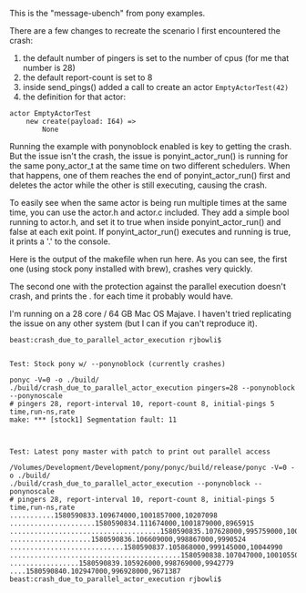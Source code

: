 This is the "message-ubench" from pony examples.

There are a few changes to recreate the scenario I first encountered the crash:

1. the default number of pingers is set to the number of cpus (for me that number is 28)
2. the default report-count is set to 8
3. inside send_pings() added a call to create an actor ```EmptyActorTest(42)```
4. the definition for that actor:

```
actor EmptyActorTest		
	new create(payload: I64) =>
		None
```

Running the example with ponynoblock enabled is key to getting the crash.  But the issue isn't the crash, the issue is ponyint\_actor\_run() is running for the same pony_actor_t at the same time on two different schedulers.  When that happens, one of them reaches the end of ponyint\_actor\_run() first and deletes the actor while the other is still executing, causing the crash.

To easily see when the same actor is being run multiple times at the same time, you can use the actor.h and actor.c included.  They add a simple bool running to actor.h, and set it to true when inside ponyint\_actor\_run() and false at each exit point.  If ponyint\_actor\_run() executes and running is true, it prints a '.' to the console.

Here is the output of the makefile when run here.  As you can see, the first one (using stock pony installed with brew), crashes very quickly.

The second one with the protection against the parallel execution doesn't crash, and prints the . for each time it probably would have.

I'm running on a 28 core / 64 GB Mac OS Majave. I haven't tried replicating the issue on any other system (but I can if you can't reproduce it).


````
beast:crash_due_to_parallel_actor_execution rjbowli$ 


Test: Stock pony w/ --ponynoblock (currently crashes)

ponyc -V=0 -o ./build/
./build/crash_due_to_parallel_actor_execution pingers=28 --ponynoblock --ponynoscale
# pingers 28, report-interval 10, report-count 8, initial-pings 5
time,run-ns,rate
make: *** [stock1] Segmentation fault: 11



Test: Latest pony master with patch to print out parallel access

/Volumes/Development/Development/pony/ponyc/build/release/ponyc -V=0 -o ./build/
./build/crash_due_to_parallel_actor_execution --ponynoblock --ponynoscale
# pingers 28, report-interval 10, report-count 8, initial-pings 5
time,run-ns,rate
...........1580590833.109674000,1001857000,10207098
.....................1580590834.111674000,1001879000,8965915
.....................................1580590835.107628000,995759000,10027110
....................1580590836.106609000,998867000,9990524
............................1580590837.105868000,999145000,10044990
..........................................1580590838.107047000,1001055000,9941838
.................1580590839.105926000,998769000,9942779
....1580590840.102947000,996928000,9671387
beast:crash_due_to_parallel_actor_execution rjbowli$
````